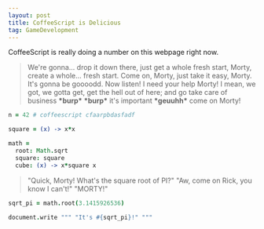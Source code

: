 ```yaml
---
layout: post
title: CoffeeScript is Delicious
tag: GameDevelopment
---
```


CoffeeScript is really doing a number on this webpage right now.

> We're gonna... drop it down there, just get a whole fresh start, Morty, create a whole... fresh start.
> Come on, Morty, just take it easy, Morty. It's gonna be goooodd.
> Now listen! I need your help Morty! I mean, we got, we gotta get, get the hell out of here; and go take care of business __\*burp\*__ __\*burp\*__ it's important __\*geuuhh\*__ come on Morty!

```coffeescript
n = 42 # coffeescript cfaarpbdasfadf

square = (x) -> x*x

math =
  root: Math.sqrt
  square: square
  cube: (x) -> x*square x
```

> "Quick, Morty! What's the square root of PI?"
> "Aw, come on Rick, you know I can't!"
> "MORTY!"

```coffeescript
sqrt_pi = math.root(3.1415926536)

document.write """ "It's #{sqrt_pi}!" """
```

<script src="/js/WholeFreshStart.js"></script>
